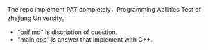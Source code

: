 The repo implement PAT completely，Programming Abilities Test of zhejiang University。  

- "brif.md" is discription of question.
- "main.cpp" is answer that implement with C++.
